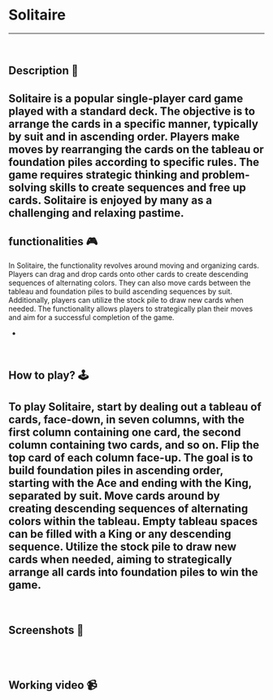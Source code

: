 # **Solitaire** 

---

<br>

## **Description 📃**
Solitaire is a popular single-player card game played with a standard deck. The objective is to arrange the cards in a specific manner, typically by suit and in ascending order. Players make moves by rearranging the cards on the tableau or foundation piles according to specific rules. The game requires strategic thinking and problem-solving skills to create sequences and free up cards. Solitaire is enjoyed by many as a challenging and relaxing pastime.
- 

## **functionalities 🎮**
<!-- add functionalities over here -->
In Solitaire, the functionality revolves around moving and organizing cards. Players can drag and drop cards onto other cards to create descending sequences of alternating colors. They can also move cards between the tableau and foundation piles to build ascending sequences by suit. Additionally, players can utilize the stock pile to draw new cards when needed. The functionality allows players to strategically plan their moves and aim for a successful completion of the game.

- 
<br>

## **How to play? 🕹️**
<!-- add the steps how to play games -->
To play Solitaire, start by dealing out a tableau of cards, face-down, in seven columns, with the first column containing one card, the second column containing two cards, and so on. Flip the top card of each column face-up. The goal is to build foundation piles in ascending order, starting with the Ace and ending with the King, separated by suit. Move cards around by creating descending sequences of alternating colors within the tableau. Empty tableau spaces can be filled with a King or any descending sequence. Utilize the stock pile to draw new cards when needed, aiming to strategically arrange all cards into foundation piles to win the game.
- 

<br>

## **Screenshots 📸**

<br>



<br>

## **Working video 📹**
<!-- add your working video over here -->












